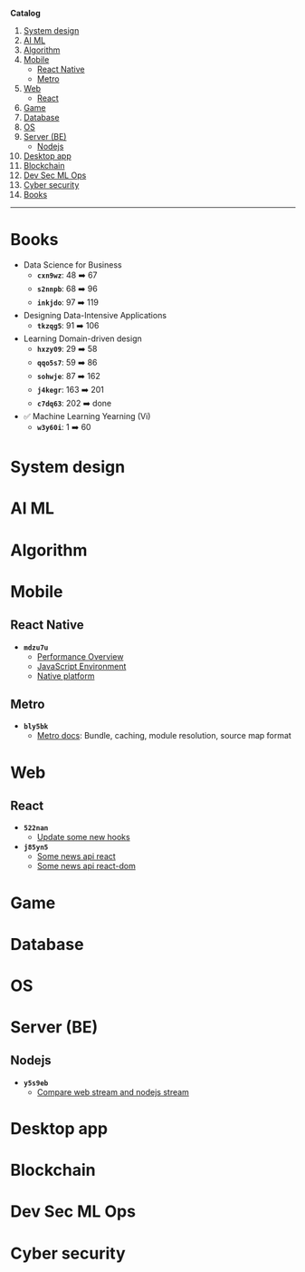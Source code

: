 **Catalog**

1. [System design](#system-design)  
2. [AI ML](#ai-m)  
3. [Algorithm](#algorithm)  
4. [Mobile](#mobile)  
    - [React Native](#react-native)
    - [Metro](#metro)  
5. [Web](#web)
    - [React](#react)  
6. [Game](#game)  
7. [Database](#database)  
8. [OS](#os)  
9. [Server (BE)](#server-be)  
    - [Nodejs](#nodejs)
10. [Desktop app](#desktop-app)  
11. [Blockchain](#lockchain)  
12. [Dev Sec ML Ops](#dev-sec-ml-ops)  
13. [Cyber security](#cyber-security)  
14. [Books](#books)

---

# Books

- Data Science for Business
    - **`cxn9wz`**: 48 :arrow_right: 67
    - **`s2nnpb`**: 68 :arrow_right: 96
    - **`inkjdo`**: 97 :arrow_right: 119
- Designing Data-Intensive Applications
    - **`tkzqg5`**: 91 :arrow_right: 106
- Learning Domain-driven design
    - **`hxzy09`**: 29 :arrow_right: 58
    - **`qqo5s7`**: 59 :arrow_right: 86
    - **`sohwje`**: 87 :arrow_right: 162
    - **`j4kegr`**: 163 :arrow_right: 201
    - **`c7dq63`**: 202 :arrow_right: done
- :white_check_mark: Machine Learning Yearning (Vi)
    - **`w3y60i`**: 1 :arrow_right: 60

# System design

# AI ML

# Algorithm

# Mobile

## React Native

- **`mdzu7u`**
    - [Performance Overview](https://reactnative.dev/docs/performance)
    - [JavaScript Environment](https://reactnative.dev/docs/performance)
    - [Native platform](https://reactnative.dev/docs/native-platform)

## Metro

- **`bly5bk`**
    - [Metro docs](https://metrobundler.dev/docs/bundling): Bundle, caching, module resolution, source map format

# Web

## React

- **`522nan`**
    - [Update some new hooks](https://react.dev/reference/react/hooks)
- **`j85yn5`**
    - [Some news api react](https://react.dev/reference/react/apis)
    - [Some news api react-dom](https://react.dev/reference/react-dom)

# Game

# Database

# OS

# Server (BE)

## Nodejs

- **`y5s9eb`**
    - [Compare web stream and nodejs stream](https://betterstack.com/community/guides/scaling-nodejs/nodejs-streams-vs-web-streams-api/)

# Desktop app

# Blockchain

# Dev Sec ML Ops

# Cyber security

